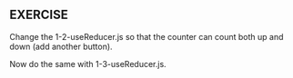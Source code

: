 ## EXERCISE

Change the 1-2-useReducer.js so that the counter can count both up and down (add another button).

Now do the same with 1-3-useReducer.js.
